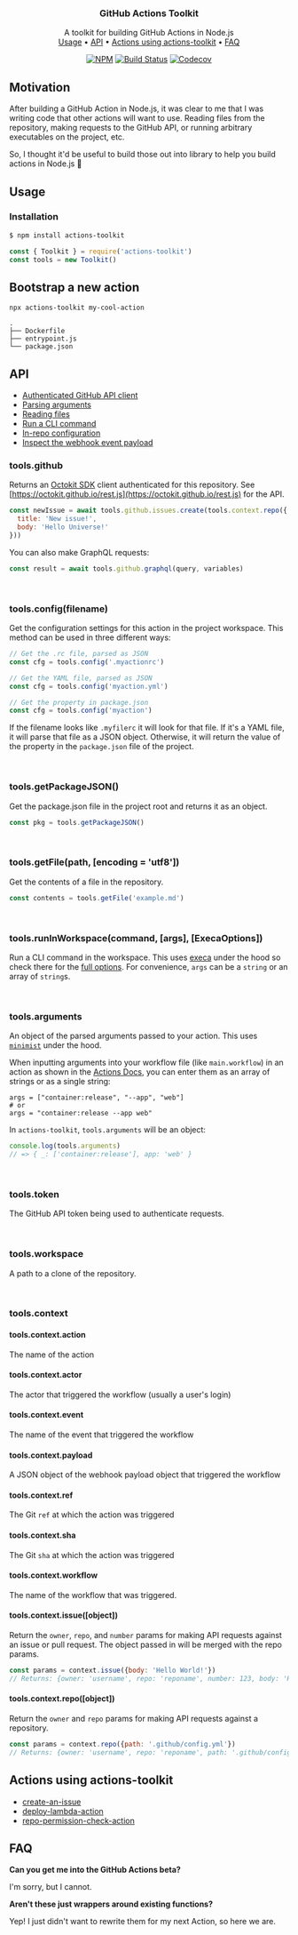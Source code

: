 <h3 align="center">GitHub Actions Toolkit</h3>

<p align="center">
  A toolkit for building GitHub Actions in Node.js<br>
  <a href="#usage">Usage</a> •
  <a href="#api">API</a> •
  <a href="#actions-using-actions-toolkit">Actions using actions-toolkit</a> •
  <a href="#faq">FAQ</a>
</p>

<p align="center"><a href="https://npmjs.com/package/actions-toolkit"><img src="https://img.shields.io/npm/v/actions-toolkit/latest.svg" alt="NPM"></a> <a href="https://travis-ci.com/JasonEtco/actions-toolkit"><img src="https://badgen.now.sh/travis/JasonEtco/actions-toolkit" alt="Build Status"></a> <a href="https://codecov.io/gh/JasonEtco/actions-toolkit/"><img src="https://badgen.now.sh/codecov/c/github/JasonEtco/actions-toolkit" alt="Codecov"></a></p>



## Motivation

After building a GitHub Action in Node.js, it was clear to me that I was writing code that other actions will want to use. Reading files from the repository, making requests to the GitHub API, or running arbitrary executables on the project, etc.

So, I thought it'd be useful to build those out into library to help you build actions in Node.js :tada:

## Usage

### Installation

```sh
$ npm install actions-toolkit
```

```js
const { Toolkit } = require('actions-toolkit')
const tools = new Toolkit()
```

## Bootstrap a new action

```
npx actions-toolkit my-cool-action
```

```
.
├── Dockerfile
├── entrypoint.js
└── package.json
```

## API

* [Authenticated GitHub API client](#toolsgithub)
* [Parsing arguments](#toolsarguments)
* [Reading files](#toolsgetfilepath-encoding--utf8)
* [Run a CLI command](#toolsruninworkspacecommand-args-execaoptions)
* [In-repo configuration](#toolsconfigfilename)
* [Inspect the webhook event payload](#toolscontext)

### tools.github

Returns an [Octokit SDK](https://octokit.github.io/rest.js) client authenticated for this repository. See [https://octokit.github.io/rest.js](https://octokit.github.io/rest.js) for the API.

```js
const newIssue = await tools.github.issues.create(tools.context.repo({
  title: 'New issue!',
  body: 'Hello Universe!'
}))
```

You can also make GraphQL requests:

```js
const result = await tools.github.graphql(query, variables)
```

<br>

### tools.config(filename)

Get the configuration settings for this action in the project workspace. This method can be used in three different ways:

```js
// Get the .rc file, parsed as JSON
const cfg = tools.config('.myactionrc')

// Get the YAML file, parsed as JSON
const cfg = tools.config('myaction.yml')

// Get the property in package.json
const cfg = tools.config('myaction')
```

If the filename looks like `.myfilerc` it will look for that file. If it's a YAML file, it will parse that file as a JSON object. Otherwise, it will return the value of the property in the `package.json` file of the project.

<br>

### tools.getPackageJSON()

Get the package.json file in the project root and returns it as an object.

```js
const pkg = tools.getPackageJSON()
```

<br>

### tools.getFile(path, [encoding = 'utf8'])

Get the contents of a file in the repository.

```js
const contents = tools.getFile('example.md')
```

<br>

### tools.runInWorkspace(command, [args], [ExecaOptions])

Run a CLI command in the workspace. This uses [execa](https://github.com/sindresorhus/execa) under the hood so check there for the [full options](https://github.com/sindresorhus/execa#options). For convenience, `args` can be a `string` or an array of `string`s.

<br>

### tools.arguments

An object of the parsed arguments passed to your action. This uses [`minimist`](https://github.com/substack/minimist) under the hood.

When inputting arguments into your workflow file (like `main.workflow`) in an action as shown in the [Actions Docs](https://developer.github.com/actions/creating-workflows/workflow-configuration-options/#action-blocks), you can enter them as an array of strings or as a single string:

```workflow
args = ["container:release", "--app", "web"]
# or
args = "container:release --app web"
```

In `actions-toolkit`, `tools.arguments` will be an object:

```js
console.log(tools.arguments)
// => { _: ['container:release'], app: 'web' }
```

<br>

### tools.token

The GitHub API token being used to authenticate requests.

<br>

### tools.workspace

A path to a clone of the repository.

<br>

### tools.context

#### tools.context.action

The name of the action

#### tools.context.actor

The actor that triggered the workflow (usually a user's login)

#### tools.context.event

The name of the event that triggered the workflow

#### tools.context.payload

A JSON object of the webhook payload object that triggered the workflow

#### tools.context.ref

The Git `ref` at which the action was triggered

#### tools.context.sha

The Git `sha` at which the action was triggered

#### tools.context.workflow

The name of the workflow that was triggered.

#### tools.context.issue([object])

Return the `owner`, `repo`, and `number` params for making API requests against an issue or pull request. The object passed in will be merged with the repo params.

```js
const params = context.issue({body: 'Hello World!'})
// Returns: {owner: 'username', repo: 'reponame', number: 123, body: 'Hello World!'}
```

#### tools.context.repo([object])

Return the `owner` and `repo` params for making API requests against a repository.

```js
const params = context.repo({path: '.github/config.yml'})
// Returns: {owner: 'username', repo: 'reponame', path: '.github/config.yml'}
```

## Actions using actions-toolkit

- [create-an-issue](https://github.com/JasonEtco/create-an-issue)
- [deploy-lambda-action](https://github.com/lannonbr/deploy-lambda-action)
- [repo-permission-check-action](https://github.com/lannonbr/repo-permission-check-action)

## FAQ

**Can you get me into the GitHub Actions beta?**

I'm sorry, but I cannot.

**Aren't these just wrappers around existing functions?**

Yep! I just didn't want to rewrite them for my next Action, so here we are.
